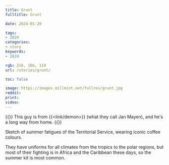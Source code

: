 ```yaml
---
title: Grunt
fulltitle: Grunt

date: 2024-01-20

tags:
- 2024
categories:
- story
keywords:
- 2024

rgb: 216, 166, 119
url: /stories/grunt/

toc: false

image: https://images.millmint.net/fullres/grunt.jpg
reddit:
print:
video:
---
```

{{<hint caption>}}
This guy is from {{<link/demon>}} (what they call Jan Mayen), and he's a long way from home.
{{</hint>}}

Sketch of summer fatigues of the Territorial Service, wearing iconic coffee colours.

They have uniforms for all climates from the tropics to the polar regions, but most of their fighting is in Africa and the Caribbean these days, so the summer kit is most common.